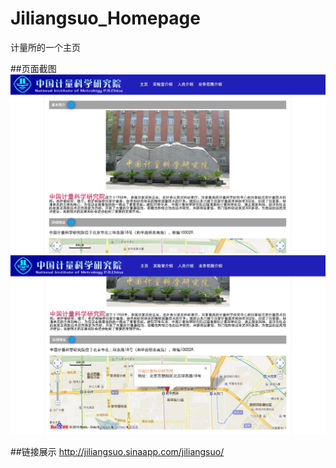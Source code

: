 # Jiliangsuo_Homepage
计量所的一个主页

##页面截图
![页面截图](https://github.com/RedstoneCMX/Jiliangsuo_Homepage/blob/master/showimages/show1.png)
![页面截图](https://github.com/RedstoneCMX/Jiliangsuo_Homepage/blob/master/showimages/show2.png)

##链接展示
http://jiliangsuo.sinaapp.com/jiliangsuo/
